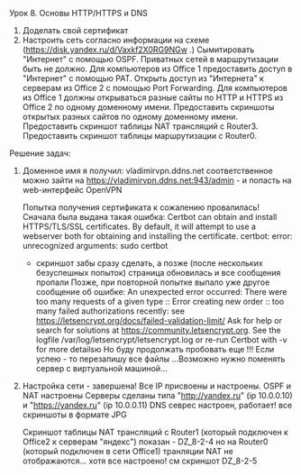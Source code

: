 Урок 8. Основы HTTP/HTTPS и DNS

1. Доделать свой сертификат
2. Настроить сеть согласно информации на схеме
    (https://disk.yandex.ru/d/Vaxkf2X0RG9NGw .)
    Сымитировать "Интернет" с помощью OSPF. Приватных сетей в маршрутизации быть не должно.
    Для компьютеров из Office 1 предоставить доступ в "Интернет" с помощью PAT.
    Открыть доступ из "Интернета" к серверам из Office 2 c помощью Port Forwarding.
    Для компьютеров из Office 1 должны открываться разные сайты по HTTP и HTTPS из Office 2 по одному доменному имени.
    Предоставить скриншоты открытых разных сайтов по одному доменному имени.
    Предоставить скриншот таблицы NAT трансляций с Router3.
    Предоставить скриншот таблицы маршрутизации с Router0.

Решение задач:

1. Доменное имя я получил: vladimirvpn.ddns.net
    соответственное можно зайти на https://vladimirvpn.ddns.net:943/admin - и попасть на web-интерфейс OpenVPN
    
    Попытка получения сертификата к сожалению провалилась!
    Сначала была выдана такая ошибка:
        Certbot can obtain and install HTTPS/TLS/SSL certificates. By default, it will attempt to use a webserver both for obtaining and installing the certificate. certbot: error: unrecognized arguments: sudo certbot
    * скриншот забы сразу сделать, а позже (после нескольких безуспешных попыток) страница обновилась и все сообщения пропали
    Позже, при повторной попытке выпало уже другое сообщение об ошибке:
        An unexpected error occurred:
        There were too many requests of a given type :: Error creating new order :: too many failed authorizations recently: see https://letsencrypt.org/docs/failed-validation-limit/
        Ask for help or search for solutions at https://community.letsencrypt.org. See the logfile /var/log/letsencrypt/letsencrypt.log or re-run Certbot with -v for more detailsю
    Но буду продолжать пробовать еще !!! Если успею - то перезапишу все файлы
    ...Возможно нужно поменять сервер с виртуальной машиной...

2. Настройка сети - завершена!
    Все IP присвоены и настроены. OSPF и NAT настроены
    Серверы сделаны типа "http://yandex.ru" (ip 10.0.0.10) и "https://yandex.ru" (ip 10.0.0.11)
    DNS севрес настроен, работает!
    все скриншоты в формате JPG

    Скриншот таблицы NAT трансляций с Router1 (который подключен к Office2 к серверам "яндекс") показан - DZ_8-2-4
    но на Router0 (который подключен в сети Office1) транляции NAT не отображаются... хотя все настроено! см скриншот DZ_8-2-5